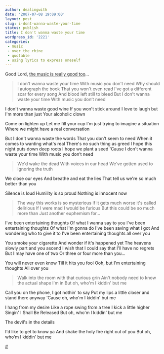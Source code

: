 ```yaml
---
author: dealingwith
date: '2007-07-08 19:09:00'
layout: post
slug: i-dont-wanna-waste-your-time
status: publish
title: I don't wanna waste your time
wordpress_id: '2221'
categories:
 - music
 - over the rhine
 - quotable
 - using lyrics to express oneself
---
```


Good Lord, [the music is really good too][1]...

> I don't wanna waste your time With music you don't need Why should I
autograph the book That you won't even read I've got a different scar for
every song And blood left still to bleed But I don't wanna waste your time
With music you don’t need

I don't wanna waste good wine If you won't stick around I love to laugh but
I'm more than just Your alcoholic clown

Come on lighten up Let me fill your cup I'm just trying to imagine a situation
Where we might have a real conversation

But I don't wanna waste the words That you don't seem to need When it comes to
wanting what's real There's no such thing as greed I hope this night puts down
deep roots I hope we plant a seed 'Cause I don't wanna waste your time With
music you don’t need

> We'd wake the dead With voices in our head We've gotten used to ignoring the
truth

We close our eyes And breathe and eat the lies That tell us we're so much
better than you

Silence is loud Humility is so proud Nothing is innocent now

> The way this works is so mysterious If it gets much worse it's called
delirious If I were mad I would be furious But this could be so much more than
Just another euphemism for...

I've been entertaining thoughts Of what I wanna say to you I've been
entertaining thoughts Of what I'm gonna do I've been saving what I got And
wondering who to give it to I've been entertaining thoughts all over you

You smoke your cigarette And wonder if it's happened yet The heavens slowly
part and you ascend I wish that I could say that I'll have no regrets But I
may have one of two Or three or four more than you...

You will never even know Till it hits you fool Ooh, but I'm entertaining
thoughts All over you

> Walk into the room with that curious grin Ain't nobody need to know the
actual shape I'm in But oh, who'm I kiddin' but me

Call you on the phone, I got nothin' to say Put my lips a little closer and
stand there anyway 'Cause oh, who'm I kiddin' but me

I hang from my desire Like a rope swing from a tree I kick a little higher
Singin' I Shall Be Released But oh, who'm I kiddin' but me

The devil's in the details

I'd like to get to know ya And shake the holy fire right out of you But oh,
who'm I kiddin' but me

[#][2]

   [1]: http://twitter.com/dealingwith/statuses/140547592

   [2]: http://www.overtherhine.com/cd18_lyrics.php

